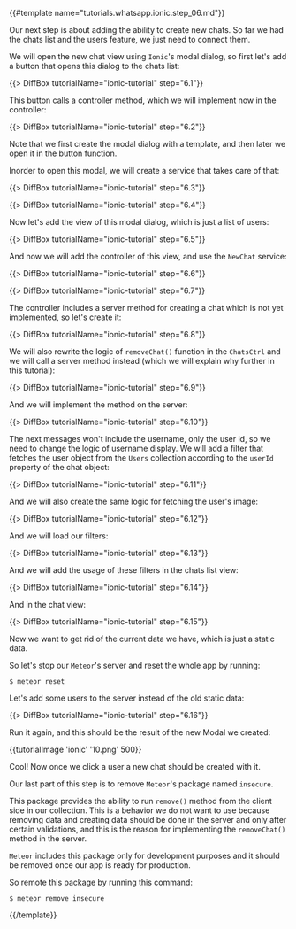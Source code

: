 {{#template name="tutorials.whatsapp.ionic.step_06.md"}}

Our next step is about adding the ability to create new chats. So far we had the chats list and the users feature, we just need to connect them.

We will open the new chat view using `Ionic`'s modal dialog, so first let's add a button that opens this dialog to the chats list:

{{> DiffBox tutorialName="ionic-tutorial" step="6.1"}}

This button calls a controller method, which we will implement now in the controller:

{{> DiffBox tutorialName="ionic-tutorial" step="6.2"}}

Note that we first create the modal dialog with a template, and then later we open it in the button function.

Inorder to open this modal, we will create a service that takes care of that:

{{> DiffBox tutorialName="ionic-tutorial" step="6.3"}}

{{> DiffBox tutorialName="ionic-tutorial" step="6.4"}}

Now let's add the view of this modal dialog, which is just a list of users:

{{> DiffBox tutorialName="ionic-tutorial" step="6.5"}}

And now we will add the controller of this view, and use the `NewChat` service:

{{> DiffBox tutorialName="ionic-tutorial" step="6.6"}}

{{> DiffBox tutorialName="ionic-tutorial" step="6.7"}}

The controller includes a server method for creating a chat which is not yet implemented, so let's create it:

{{> DiffBox tutorialName="ionic-tutorial" step="6.8"}}

We will also rewrite the logic of `removeChat()` function in the `ChatsCtrl` and we will call a server method instead (which we will explain why further in this tutorial):

{{> DiffBox tutorialName="ionic-tutorial" step="6.9"}}

And we will implement the method on the server:

{{> DiffBox tutorialName="ionic-tutorial" step="6.10"}}

The next messages won't include the username, only the user id, so we need to change the logic of username display. We will add a filter that fetches the user object from the `Users` collection according to the `userId` property of the chat object:

{{> DiffBox tutorialName="ionic-tutorial" step="6.11"}}

And we will also create the same logic for fetching the user's image:

{{> DiffBox tutorialName="ionic-tutorial" step="6.12"}}

And we will load our filters:

{{> DiffBox tutorialName="ionic-tutorial" step="6.13"}}

And we will add the usage of these filters in the chats list view:

{{> DiffBox tutorialName="ionic-tutorial" step="6.14"}}

And in the chat view:

{{> DiffBox tutorialName="ionic-tutorial" step="6.15"}}

Now we want to get rid of the current data we have, which is just a static data.

So let's stop our `Meteor`'s server and reset the whole app by running:

    $ meteor reset

Let's add some users to the server instead of the old static data:

{{> DiffBox tutorialName="ionic-tutorial" step="6.16"}}

Run it again, and this should be the result of the new Modal we created:

{{tutorialImage 'ionic' '10.png' 500}}

Cool! Now once we click a user a new chat should be created with it.

Our last part of this step is to remove `Meteor`'s package named `insecure`.

This package provides the ability to run `remove()` method from the client side in our collection. This is a behavior we do not want to use because removing data and creating data should be done in the server and only after certain validations, and this is the reason for implementing the `removeChat()` method in the server.

`Meteor` includes this package only for development purposes and it should be removed once our app is ready for production.

So remote this package by running this command:

    $ meteor remove insecure

{{/template}}